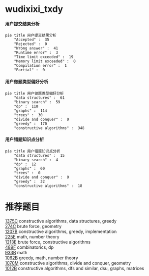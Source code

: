 # wudixixi_txdy

<!-- tabs:start -->



#### **用户提交结果分析**

```mermaid
pie title 用户提交结果分析
    "Accepted" :  35
    "Rejected" :  0
    "Wrong answer" :  41
    "Runtime error" :  3
    "Time limit exceeded" :  19
    "Memory limit exceeded" :  0
    "Compilation error" :  1
    "Partial" :  0
```

#### **用户做题类型偏好分析**

```mermaid
pie title 用户做题类型偏好分析
    "data structures" :  61
    "binary search" :  59
    "dp" :  110
    "graphs" :  114
    "trees" :  30
    "divide and conquer" :  0
    "greedy" :  170
    "constructive algorithms" :  348
```
#### **用户错题知识点分析**

```mermaid
pie title 用户错题知识点分析
    "data structures" :  15
    "binary search" :  4
    "dp" :  12
    "graphs" :  60
    "trees" :  0
    "divide and conquer" :  0
    "greedy" :  32
    "constructive algorithms" :  18
```



<!-- tabs:end -->
# 推荐题目
[1375C](https://codeforces.com/contest/1375/problem/C)		constructive algorithms,
                        data structures,
                        greedy		  
[274C](https://codeforces.com/contest/274/problem/C)		brute force,
                        geometry		  
[1207B](https://codeforces.com/contest/1207/problem/B)		constructive algorithms,
                        greedy,
                        implementation		  
[225E](https://codeforces.com/contest/225/problem/E)		math,
                        number theory		  
[1213E](https://codeforces.com/contest/1213/problem/E)		brute force,
                        constructive algorithms		  
[489F](https://codeforces.com/contest/489/problem/F)		combinatorics,
                        dp		  
[933B](https://codeforces.com/contest/933/problem/B)		math		  
[1062B](https://codeforces.com/contest/1062/problem/B)		greedy,
                        math,
                        number theory		  
[1070M](https://codeforces.com/contest/1070/problem/M)		constructive algorithms,
                        divide and conquer,
                        geometry		  
[1012B](https://codeforces.com/contest/1012/problem/B)		constructive algorithms,
                        dfs and similar,
                        dsu,
                        graphs,
                        matrices		  
